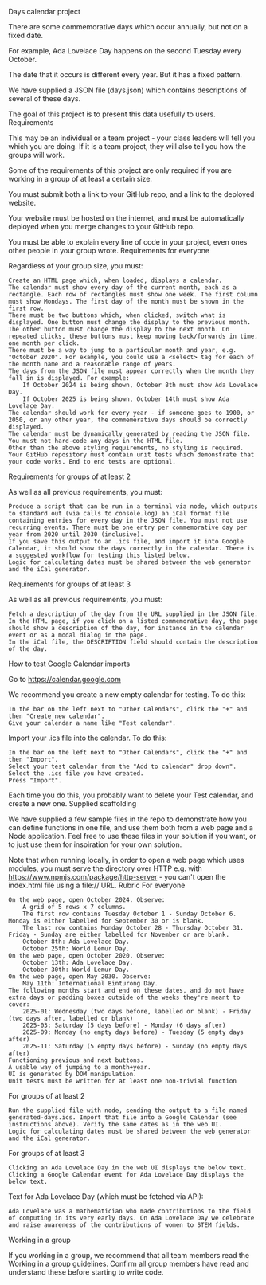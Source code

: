 Days calendar project

There are some commemorative days which occur annually, but not on a fixed date.

For example, Ada Lovelace Day happens on the second Tuesday every October.

The date that it occurs is different every year. But it has a fixed pattern.

We have supplied a JSON file (days.json) which contains descriptions of several of these days.

The goal of this project is to present this data usefully to users.
Requirements

This may be an individual or a team project - your class leaders will tell you which you are doing. If it is a team project, they will also tell you how the groups will work.

Some of the requirements of this project are only required if you are working in a group of at least a certain size.

You must submit both a link to your GitHub repo, and a link to the deployed website.

Your website must be hosted on the internet, and must be automatically deployed when you merge changes to your GitHub repo.

You must be able to explain every line of code in your project, even ones other people in your group wrote.
Requirements for everyone

Regardless of your group size, you must:

    Create an HTML page which, when loaded, displays a calendar.
    The calendar must show every day of the current month, each as a rectangle. Each row of rectangles must show one week. The first column must show Mondays. The first day of the month must be shown in the first row.
    There must be two buttons which, when clicked, switch what is displayed. One button must change the display to the previous month. The other button must change the display to the next month. On repeated clicks, these buttons must keep moving back/forwards in time, one month per click.
    There must be a way to jump to a particular month and year, e.g. "October 2020". For example, you could use a <select> tag for each of the month name and a reasonable range of years.
    The days from the JSON file must appear correctly when the month they fall in is displayed. For example:
        If October 2024 is being shown, October 8th must show Ada Lovelace Day.
        If October 2025 is being shown, October 14th must show Ada Lovelace Day.
    The calendar should work for every year - if someone goes to 1900, or 2050, or any other year, the commemerative days should be correctly displayed.
    The calendar must be dynamically generated by reading the JSON file. You must not hard-code any days in the HTML file.
    Other than the above styling requirements, no styling is required.
    Your GitHub repository must contain unit tests which demonstrate that your code works. End to end tests are optional.

Requirements for groups of at least 2

As well as all previous requirements, you must:

    Produce a script that can be run in a terminal via node, which outputs to standard out (via calls to console.log) an iCal format file containing entries for every day in the JSON file. You must not use recurring events. There must be one entry per commemorative day per year from 2020 until 2030 (inclusive).
    If you save this output to an .ics file, and import it into Google Calendar, it should show the days correctly in the calendar. There is a suggested workflow for testing this listed below.
    Logic for calculating dates must be shared between the web generator and the iCal generator.

Requirements for groups of at least 3

As well as all previous requirements, you must:

    Fetch a description of the day from the URL supplied in the JSON file.
    In the HTML page, if you click on a listed commemorative day, the page should show a description of the day, for instance in the calendar event or as a modal dialog in the page.
    In the iCal file, the DESCRIPTION field should contain the description of the day.

How to test Google Calendar imports

Go to https://calendar.google.com

We recommend you create a new empty calendar for testing. To do this:

    In the bar on the left next to "Other Calendars", click the "+" and then "Create new calendar".
    Give your calendar a name like "Test calendar".

Import your .ics file into the calendar. To do this:

    In the bar on the left next to "Other Calendars", click the "+" and then "Import".
    Select your test calendar from the "Add to calendar" drop down".
    Select the .ics file you have created.
    Press "Import".

Each time you do this, you probably want to delete your Test calendar, and create a new one.
Supplied scaffolding

We have supplied a few sample files in the repo to demonstrate how you can define functions in one file, and use them both from a web page and a Node application. Feel free to use these files in your solution if you want, or to just use them for inspiration for your own solution.

Note that when running locally, in order to open a web page which uses modules, you must serve the directory over HTTP e.g. with https://www.npmjs.com/package/http-server - you can't open the index.html file using a file:// URL.
Rubric
For everyone

    On the web page, open October 2024. Observe:
        A grid of 5 rows x 7 columns.
        The first row contains Tuesday October 1 - Sunday October 6. Monday is either labelled for September 30 or is blank.
        The last row contains Monday October 28 - Thursday October 31. Friday - Sunday are either labelled for November or are blank.
        October 8th: Ada Lovelace Day.
        October 25th: World Lemur Day.
    On the web page, open October 2020. Observe:
        October 13th: Ada Lovelace Day.
        October 30th: World Lemur Day.
    On the web page, open May 2030. Observe:
        May 11th: International Binturong Day.
    The following months start and end on these dates, and do not have extra days or padding boxes outside of the weeks they're meant to cover:
        2025-01: Wednesday (two days before, labelled or blank) - Friday (two days after, labelled or blank)
        2025-03: Saturday (5 days before) - Monday (6 days after)
        2025-09: Monday (no empty days before) - Tuesday (5 empty days after)
        2025-11: Saturday (5 empty days before) - Sunday (no empty days after)
    Functioning previous and next buttons.
    A usable way of jumping to a month+year.
    UI is generated by DOM manipulation.
    Unit tests must be written for at least one non-trivial function

For groups of at least 2

    Run the supplied file with node, sending the output to a file named generated-days.ics. Import that file into a Google Calendar (see instructions above). Verify the same dates as in the web UI.
    Logic for calculating dates must be shared between the web generator and the iCal generator.

For groups of at least 3

    Clicking an Ada Lovelace Day in the web UI displays the below text.
    Clicking a Google Calendar event for Ada Lovelace Day displays the below text.

Text for Ada Lovelace Day (which must be fetched via API):

    Ada Lovelace was a mathematician who made contributions to the field of computing in its very early days. On Ada Lovelace Day we celebrate and raise awareness of the contributions of women to STEM fields.

Working in a group

If you working in a group, we recommend that all team members read the Working in a group guidelines. Confirm all group members have read and understand these before starting to write code.
